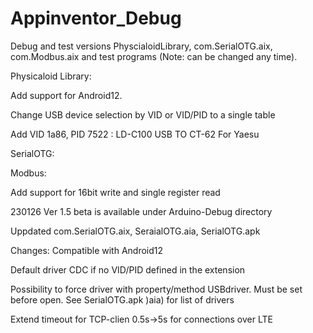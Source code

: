 # Appinventor_Debug
Debug and test versions PhyscialoidLibrary, com.SerialOTG.aix, com.Modbus.aix and test programs (Note: can be changed any time).  
 
Physicaloid Library:

Add support for Android12. 

Change USB device selection by VID or VID/PID to a single table

Add VID 1a86, PID 7522 : LD-C100 USB TO CT-62 For Yaesu
 
 
SerialOTG:


Modbus:

Add support for 16bit write and single register read


230126 Ver 1.5 beta is available under Arduino-Debug directory

Uppdated com.SerialOTG.aix, SeraialOTG.aia, SerialOTG.apk

Changes: Compatible with Android12

Default driver CDC if no VID/PID defined in the extension

Possibility to force driver with property/method USBdriver. Must be set before open. See SerialOTG.apk )aia) for list of drivers

Extend timeout for TCP-clien 0.5s->5s for connections over LTE

